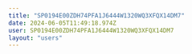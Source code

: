 ```yaml
---
title: "SP0194E00ZDH74PFA1J6444W1320WQ3XFQX14DM7"
date: 2024-06-05T11:49:18.974Z
user: SP0194E00ZDH74PFA1J6444W1320WQ3XFQX14DM7
layout: "users"
---
```

    